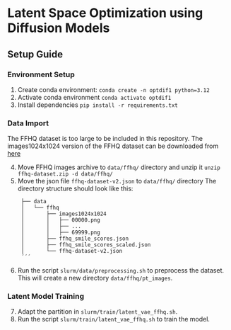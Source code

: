 # Latent Space Optimization using Diffusion Models

## Setup Guide

### Environment Setup
1. Create conda environment:
    `conda create -n optdif1 python=3.12`
2. Activate conda environment
    `conda activate optdif1`
3. Install dependencies
    `pip install -r requirements.txt`


### Data Import
The FFHQ dataset is too large to be included in this repository. The images1024x1024 version of the FFHQ dataset can be downloaded from [here](https://drive.google.com/drive/folders/1ucUww4h_7dmn_Q0JJRSqSreV9hT2bZTs?usp=drive_link)

4. Move FFHQ images archive to `data/ffhq/` directory and unzip it
   `unzip ffhq-dataset.zip -d data/ffhq/`
5. Move the json file `ffhq-dataset-v2.json` to `data/ffhq/` directory
   The directory structure should look like this:
   ```
    ├── data
    │   └── ffhq
    │       ├── images1024x1024
    │       │   ├── 00000.png
    │       │   ├── ...
    │       │   ├── 69999.png
    │       ├── ffhq_smile_scores.json
    │       ├── ffhq_smile_scores_scaled.json
    │       └── ffhq-dataset-v2.json
    ´´´
6. Run the script `slurm/data/preprocessing.sh` to preprocess the dataset. This will create a new directory `data/ffhq/pt_images`.


### Latent Model Training
7. Adapt the partition in `slurm/train/latent_vae_ffhq.sh`.
8. Run the script `slurm/train/latent_vae_ffhq.sh` to train the model.